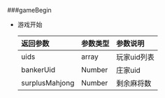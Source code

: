 
###gameBegin 
- 游戏开始

  | 返回参数 | 参数类型 | 参数说明 |
  | :-------- | :--------| :------ |
  | uids| array| 玩家uid列表|
  | bankerUid| Number| 庄家uid|
  | surplusMahjong| Number| 剩余麻将数|